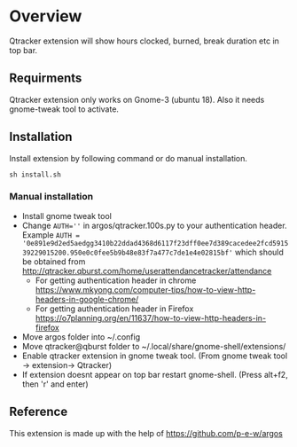 # Overview

Qtracker extension will show hours clocked, burned, break duration etc in top bar.

## Requirments
Qtracker extension only works on Gnome-3 (ubuntu 18). Also it needs gnome-tweak tool to activate.

## Installation

Install extension by following command or do manual installation.

```
sh install.sh
```

### Manual installation

- Install gnome tweak tool
- Change ```AUTH=''``` in argos/qtracker.100s.py to your authentication header. Example ```AUTH = '0e891e9d2ed5aedgg3410b22ddad4368d6117f23dff0ee7d389cacedee2fcd591539229015200.950e0c0fee5b9b48e83f7a477c7de1e4e02815bf'``` which should be obtained from <http://qtracker.qburst.com/home/userattendancetracker/attendance>
	- For getting authentication header in chrome <https://www.mkyong.com/computer-tips/how-to-view-http-headers-in-google-chrome/>
	- For getting authentication header in Firefox <https://o7planning.org/en/11637/how-to-view-http-headers-in-firefox>
- Move argos folder into ~/.config
- Move qtracker@qburst folder to ~/.local/share/gnome-shell/extensions/
- Enable qtracker extension in gnome tweak tool. (From gnome tweak tool -> extension-> Qtracker)
- If extension doesnt appear on top bar restart gnome-shell. (Press alt+f2, then 'r' and enter)


## Reference
This extension is made up with the help of https://github.com/p-e-w/argos
